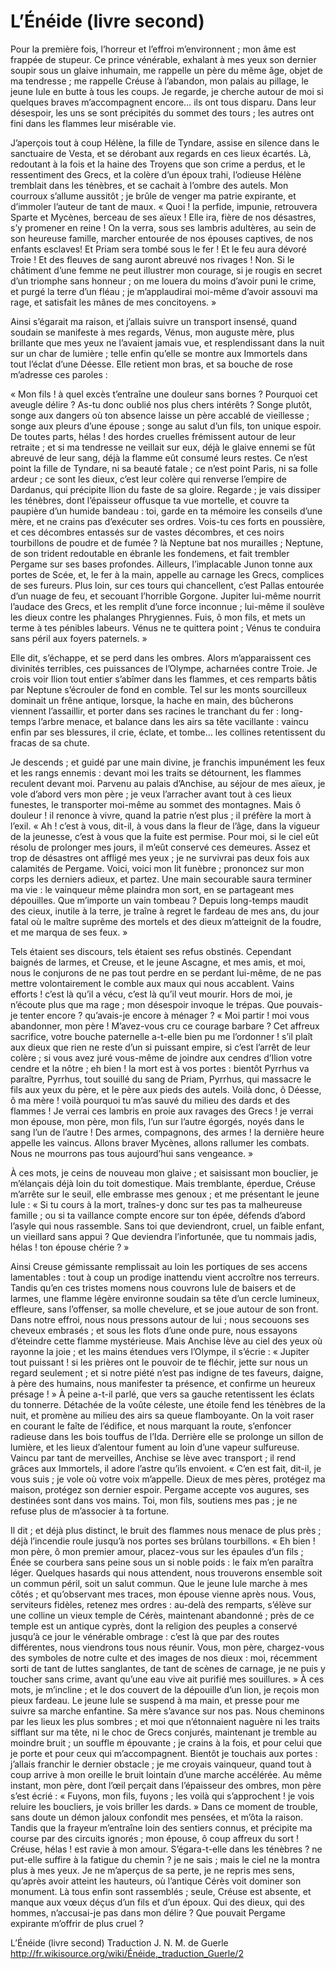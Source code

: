 # L’Énéide (livre second)

Pour la première fois, l’horreur et l’effroi m’environnent ; mon âme est frappée de stupeur. Ce prince vénérable, exhalant à mes yeux son dernier soupir sous un glaive inhumain, me rappelle un père du même âge, objet de ma tendresse ; me rappelle Créuse à l’abandon, mon palais au pillage, le jeune Iule en butte à tous les coups. Je regarde, je cherche autour de moi si quelques braves m’accompagnent encore… ils ont tous disparu. Dans leur désespoir, les uns se sont précipités du sommet des tours ; les autres ont fini dans les flammes leur misérable vie.

J’aperçois tout à coup Hélène, la fille de Tyndare, assise en silence dans le sanctuaire de Vesta, et se dérobant aux regards en ces lieux écartés. Là, redoutant à la fois et la haine des Troyens que son crime a perdus, et le ressentiment des Grecs, et la colère d’un époux trahi, l’odieuse Hélène tremblait dans les ténèbres, et se cachait à l’ombre des autels. Mon courroux s’allume aussitôt ; je brûle de venger ma patrie expirante, et d’immoler l’auteur de tant de maux. « Quoi ! la perfide, impunie, retrouvera Sparte et Mycènes, berceau de ses aïeux ! Elle ira, fière de nos désastres, s’y promener en reine ! On la verra, sous ses lambris adultères, au sein de son heureuse famille, marcher entourée de nos épouses captives, de nos enfants esclaves! Et Priam sera tombé sous le fer ! Et le feu aura dévoré Troie ! Et des fleuves de sang auront abreuvé nos rivages ! Non. Si le châtiment d’une femme ne peut illustrer mon courage, si je rougis en secret d’un triomphe sans honneur ; on me louera du moins d’avoir puni le crime, et purgé la terre d’un fléau ; je m’applaudirai moi-même d’avoir assouvi ma rage, et satisfait les mânes de mes concitoyens. »

Ainsi s’égarait ma raison, et j’allais suivre un transport insensé, quand soudain se manifeste à mes regards, Vénus, mon auguste mère, plus brillante que mes yeux ne l’avaient jamais vue, et resplendissant dans la nuit sur un char de lumière ; telle enfin qu’elle se montre aux Immortels dans tout l’éclat d’une Déesse. Elle retient mon bras, et sa bouche de rose m’adresse ces paroles :

« Mon fils ! à quel excès t’entraîne une douleur sans bornes ? Pourquoi cet aveugle délire ? As-tu donc oublié nos plus chers intérêts ? Songe plutôt, songe aux dangers où ton absence laisse un père accablé de vieillesse ; songe aux pleurs d’une épouse ; songe au salut d’un fils, ton unique espoir. De toutes parts, hélas ! des hordes cruelles frémissent autour de leur retraite ; et si ma tendresse ne veillait sur eux, déjà le glaive ennemi se fût abreuvé de leur sang, déjà la flamme eût consumé leurs restes. Ce n’est point la fille de Tyndare, ni sa beauté fatale ; ce n’est point Paris, ni sa folle ardeur ; ce sont les dieux, c’est leur colère qui renverse l’empire de Dardanus, qui précipite Ilion du faste de sa gloire. Regarde ; je vais dissiper les ténèbres, dont l’épaisseur offusque ta vue mortelle, et couvre ta paupière d’un humide bandeau : toi, garde en ta mémoire les conseils d’une mère, et ne crains pas d’exécuter ses ordres. Vois-tu ces forts en poussière, et ces décombres entassés sur de vastes décombres, et ces noirs tourbillons de poudre et de fumée ? là Neptune bat nos murailles ; Neptune, de son trident redoutable en ébranle les fondemens, et fait trembler Pergame sur ses bases profondes. Ailleurs, l’implacable Junon tonne aux portes de Scée, et, le fer à la main, appelle au carnage les Grecs, complices de ses fureurs. Plus loin, sur ces tours qui chancellent, c’est Pallas entourée d’un nuage de feu, et secouant l’horrible Gorgone. Jupiter lui-même nourrit l’audace des Grecs, et les remplit d’une force inconnue ; lui-même il soulève les dieux contre les phalanges Phrygiennes. Fuis, ô mon fils, et mets un terme à tes pénibles labeurs. Vénus ne te quittera point ; Vénus te conduira sans péril aux foyers paternels. »

Elle dit, s’échappe, et se perd dans les ombres. Alors m’apparaissent ces divinités terribles, ces puissances de l’Olympe, acharnées contre Troie. Je crois voir Ilion tout entier s’abîmer dans les flammes, et ces remparts bâtis par Neptune s’écrouler de fond en comble. Tel sur les monts sourcilleux dominait un frêne antique, lorsque, la hache en main, des bûcherons viennent l’assaillir, et porter dans ses racines le tranchant du fer : long-temps l’arbre menace, et balance dans les airs sa tête vacillante : vaincu enfin par ses blessures, il crie, éclate, et tombe… les collines retentissent du fracas de sa chute.

Je descends ; et guidé par une main divine, je franchis impunément les feux et les rangs ennemis : devant moi les traits se détournent, les flammes reculent devant moi. Parvenu au palais d’Anchise, au séjour de mes aïeux, je vole d’abord vers mon père ; je veux l’arracher avant tout à ces lieux funestes, le transporter moi-même au sommet des montagnes. Mais ô douleur ! il renonce à vivre, quand la patrie n’est plus ; il préfère la mort à l’exil. « Ah ! c’est à vous, dit-il, à vous dans la fleur de l’âge, dans la vigueur de la jeunesse, c’est à vous que la fuite est permise. Pour moi, si le ciel eût résolu de prolonger mes jours, il m’eût conservé ces demeures. Assez et trop de désastres ont affligé mes yeux ; je ne survivrai pas deux fois aux calamités de Pergame. Voici, voici mon lit funèbre ; prononcez sur mon corps les derniers adieux, et partez. Une main secourable saura terminer ma vie : le vainqueur même plaindra mon sort, en se partageant mes dépouilles. Que m’importe un vain tombeau ? Depuis long-temps maudit des cieux, inutile à la terre, je traîne à regret le fardeau de mes ans, du jour fatal où le maître suprême des mortels et des dieux m’atteignit de la foudre, et me marqua de ses feux. »

Tels étaient ses discours, tels étaient ses refus obstinés. Cependant baignés de larmes, et Creuse, et le jeune Ascagne, et mes amis, et moi, nous le conjurons de ne pas tout perdre en se perdant lui-même, de ne pas mettre volontairement le comble aux maux qui nous accablent. Vains efforts ! c’est là qu’il a vécu, c’est là qu’il veut mourir. Hors de moi, je n’écoute plus que ma rage ; mon désespoir invoque le trépas. Que pouvais-je tenter encore ? qu’avais-je encore à ménager ? « Moi partir ! moi vous abandonner, mon père ! M’avez-vous cru ce courage barbare ? Cet affreux sacrifice, votre bouche paternelle a-t-elle bien pu me l’ordonner ! s’il plaît aux dieux que rien ne reste d’un si puissant empire, si c’est l’arrêt de leur colère ; si vous avez juré vous-même de joindre aux cendres d’Ilion votre cendre et la nôtre ; eh bien ! la mort est à vos portes : bientôt Pyrrhus va paraître, Pyrrhus, tout souillé du sang de Priam, Pyrrhus, qui massacre le fils aux yeux du père, et le père aux pieds des autels. Voilà donc, ô Déesse, ô ma mère ! voilà pourquoi tu m’as sauvé du milieu des dards et des flammes ! Je verrai ces lambris en proie aux ravages des Grecs ! je verrai mon épouse, mon père, mon fils, l’un sur l’autre égorgés, noyés dans le sang l’un de l’autre ! Des armes, compagnons, des armes ! la dernière heure appelle les vaincus. Allons braver Mycènes, allons rallumer les combats. Nous ne mourrons pas tous aujourd’hui sans vengeance. »

À ces mots, je ceins de nouveau mon glaive ; et saisissant mon bouclier, je m’élançais déjà loin du toit domestique. Mais tremblante, éperdue, Créuse m’arrête sur le seuil, elle embrasse mes genoux ; et me présentant le jeune Iule : « Si tu cours à la mort, traînes-y donc sur tes pas ta malheureuse famille ; ou si ta vaillance compte encore sur ton épée, défends d’abord l’asyle qui nous rassemble. Sans toi que deviendront, cruel, un faible enfant, un vieillard sans appui ? Que deviendra l’infortunée, que tu nommais jadis, hélas ! ton épouse chérie ? »

Ainsi Creuse gémissante remplissait au loin les portiques de ses accens lamentables : tout à coup un prodige inattendu vient accroître nos terreurs. Tandis qu’en ces tristes momens nous couvrons Iule de baisers et de larmes, une flamme légère environne soudain sa tête d’un cercle lumineux, effleure, sans l’offenser, sa molle chevelure, et se joue autour de son front. Dans notre effroi, nous nous pressons autour de lui ; nous secouons ses cheveux embrasés ; et sous les flots d’une onde pure, nous essayons d’éteindre cette flamme mystérieuse. Mais Anchise lève au ciel des yeux où rayonne la joie ; et les mains étendues vers l’Olympe, il s’écrie : « Jupiter tout puissant ! si les prières ont le pouvoir de te fléchir, jette sur nous un regard seulement ; et si notre piété n’est pas indigne de tes faveurs, daigne, à père des humains, nous manifester ta présence, et confirme un heureux présage ! »
À peine a-t-il parlé, que vers sa gauche retentissent les éclats du tonnerre. Détachée de la voûte céleste, une étoile fend les ténèbres de la nuit, et promène au milieu des airs sa queue flamboyante. On la voit raser en courant le faîte de l’édifice, et nous marquant la route, s’enfoncer radieuse dans les bois touffus de l’Ida. Derrière elle se prolonge un sillon de lumière, et les lieux d’alentour fument au loin d’une vapeur sulfureuse. Vaincu par tant de merveilles, Anchise se lève avec transport ; il rend grâces aux Immortels, il adore l’astre qu’ils envoient. « C’en est fait, dit-il, je vous suis ; je vole où votre voix m’appelle. Dieux de mes pères, protégez ma maison, protégez son dernier espoir. Pergame accepte vos augures, ses destinées sont dans vos mains. Toi, mon fils, soutiens mes pas ; je ne refuse plus de m’associer à ta fortune.

Il dit ; et déjà plus distinct, le bruit des flammes nous menace de plus près ; déjà l’incendie roule jusqu’à nos portes ses brûlans tourbillons. « Eh bien ! mon père, ô mon premier amour, placez-vous sur les épaules d’un fils ; Énée se courbera sans peine sous un si noble poids : le faix m’en paraîtra léger. Quelques hasards qui nous attendent, nous trouverons ensemble soit un commun péril, soit un salut commun. Que le jeune Iule marche à mes côtés ; et qu’observant mes traces, mon épouse vienne après nous. Vous, serviteurs fidèles, retenez mes ordres : au-delà des remparts, s’élève sur une colline un vieux temple de Cérès, maintenant abandonné ; près de ce temple est un antique cyprès, dont la religion des peuples a conservé jusqu’à ce jour le vénérable ombrage : c’est là que par des routes différentes, nous viendrons tous nous réunir. Vous, mon père, chargez-vous des symboles de notre culte et des images de nos dieux : moi, récemment sorti de tant de luttes sanglantes, de tant de scènes de carnage, je ne puis y toucher sans crime, avant qu’une eau vive ait purifié mes souillures. »
À ces mots, je m’incline ; et le dos couvert de la dépouille d’un lion, je reçois mon pieux fardeau. Le jeune Iule se suspend à ma main, et presse pour me suivre sa marche enfantine. Sa mère s’avance sur nos pas. Nous cheminons par les lieux les plus sombres ; et moi que n’étonnaient naguère ni les traits sifflant sur ma tête, ni le choc de Grecs conjurés, maintenant je tremble au moindre bruit ; un souffle m épouvante ; je crains à la fois, et pour celui que je porte et pour ceux qui m’accompagnent. Bientôt je touchais aux portes : j’allais franchir le dernier obstacle ; je me croyais vainqueur, quand tout à coup arrive à mon oreille le bruit lointain d’une marche accélérée. Au même instant, mon père, dont l’œil perçait dans l’épaisseur des ombres, mon père s’est écrié : « Fuyons, mon fils, fuyons ; les voilà qui s’approchent ! je vois reluire les boucliers, je vois briller les dards. » Dans ce moment de trouble, sans doute un démon jaloux confondit mes pensées, et m’ôta la raison. Tandis que la frayeur m’entraîne loin des sentiers connus, et précipite ma course par des circuits ignorés ; mon épouse, ô coup affreux du sort ! Créuse, hélas ! est ravie à mon amour. S’égara-t-elle dans les ténèbres ? ne put-elle suffire à la fatigue du chemin ? je ne sais ; mais le ciel ne la montra plus à mes yeux. Je ne m’aperçus de sa perte, je ne repris mes sens, qu’après avoir atteint les hauteurs, où l’antique Cérès voit dominer son monument. Là tous enfin sont rassemblés ; seule, Créuse est absente, et manque aux vœux déçus d’un fils et d’un époux. Qui des dieux, qui des hommes, n’accusai-je pas dans mon délire ? Que pouvait Pergame expirante m’offrir de plus cruel ?


L’Énéide (livre second)
Traduction J. N. M. de Guerle
http://fr.wikisource.org/wiki/Énéide,_traduction_Guerle/2